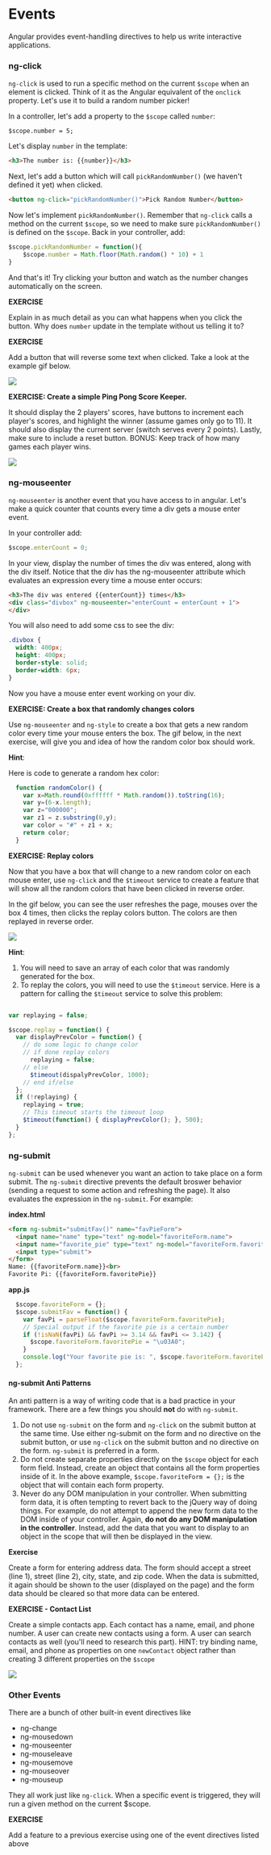 # Events

Angular provides event-handling directives to help us write interactive applications.

### ng-click

`ng-click` is used to run a specific method on the current `$scope` when an element is clicked. Think of it as the Angular equivalent of the `onclick` property.  Let's use it to build a random number picker!

In a controller, let's add a property to the `$scope` called `number`:

```jsdi
$scope.number = 5;
```

Let's display `number` in the template:

```html
<h3>The number is: {{number}}</h3>
```

Next, let's add a button which will call `pickRandomNumber()` (we haven't defined it yet) when clicked.

```html
<button ng-click="pickRandomNumber()">Pick Random Number</button>
```

Now let's implement `pickRandomNumber()`. Remember that `ng-click` calls a method on the current `$scope`, so we need to make sure `pickRandomNumber()` is defined on the `$scope`. Back in your controller, add:

```js
$scope.pickRandomNumber = function(){
	$scope.number = Math.floor(Math.random() * 10) + 1
}
```

And that's it!  Try clicking your button and watch as the number changes automatically on the screen.

**EXERCISE**

Explain in as much detail as you can what happens when you click the button.  Why does `number` update in the template without us telling it to?

**EXERCISE**

Add a button that will reverse some text when clicked.  Take a look at the example gif below.

![](http://zippy.gfycat.com/ClosedFreshGar.gif)

**EXERCISE: Create a simple Ping Pong Score Keeper.**  

It should display the 2 players' scores, have buttons to increment each player's scores, and highlight the winner (assume games only go to 11).  It should also display the current server (switch serves every 2 points).  Lastly, make sure to include a reset button.  BONUS: Keep track of how many games each player wins.

![](https://i.gyazo.com/40d31881e3774f4f374503920e784931.gif)

### ng-mouseenter

```ng-mouseenter``` is another event that you have access to in angular.  Let's make a quick counter that counts every time a div gets a mouse enter event.

In your controller add:

```js
$scope.enterCount = 0;
```

In your view, display the number of times the div was entered, along with the div itself.  Notice that the div has the ng-mouseenter attribute which evaluates an expression every time a mouse enter occurs:

```html
<h3>The div was entered {{enterCount}} times</h3>
<div class="divbox" ng-mouseenter="enterCount = enterCount + 1">
</div>
```

You will also need to add some css to see the div:

```css
.divbox {
  width: 400px;
  height: 400px;
  border-style: solid;
  border-width: 6px;
}
```

Now you have a mouse enter event working on your div.

**EXERCISE: Create a box that randomly changes colors**

Use ```ng-mouseenter``` and ```ng-style``` to create a box that gets a new random color every time your mouse enters the box.  The gif below, in the next exercise, will give you and idea of how the random color box should work.

**Hint**:

Here is code to generate a random hex color:

```js
  function randomColor() {
    var x=Math.round(0xffffff * Math.random()).toString(16);
    var y=(6-x.length);
    var z="000000";
    var z1 = z.substring(0,y);
    var color = "#" + z1 + x;
    return color;
  }
```

**EXERCISE: Replay colors**

Now that you have a box that will change to a new random color on each mouse enter, use ```ng-click``` and the ```$timeout``` service to create a feature that will show all the random colors that have been clicked in reverse order.

In the gif below, you can see the user refreshes the page, mouses over the box 4 times, then clicks the replay colors button.  The colors are then replayed in reverse order.

![](http://i.imgur.com/iWqXHnv.gif)

**Hint**:

1. You will need to save an array of each color that was randomly generated for the box.
2. To replay the colors, you will need to use the ```$timeout``` service.  Here is a pattern for calling the ```$timeout``` service to solve this problem:

```js

var replaying = false;

$scope.replay = function() {
  var displayPrevColor = function() {
  	// do some logic to change color
  	// if done replay colors
  	  replaying = false;
  	// else
  	  $timeout(dispalyPrevColor, 1000);
  	// end if/else 
  };
  if (!replaying) {
  	replaying = true;
  	// This timeout starts the timeout loop
    $timeout(function() { displayPrevColor(); }, 500);
  }
};
```
### ng-submit

```ng-submit``` can be used whenever you want an action to take place on a form submit.  The ```ng-submit``` directive prevents the default broswer behavior (sending a request to some action and refreshing the page).  It also evaluates the expression in the ```ng-submit```.  For example:


**index.html**

```html
<form ng-submit="submitFav()" name="favPieForm">
  <input name="name" type="text" ng-model="favoriteForm.name">
  <input name="favorite_pie" type="text" ng-model="favoriteForm.favoritePie">
  <input type="submit">
</form>
Name: {{favoriteForm.name}}<br>
Favorite Pi: {{favoriteForm.favoritePie}}
```
**app.js**

```js
  $scope.favoriteForm = {};
  $scope.submitFav = function() {
    var favPi = parseFloat($scope.favoriteForm.favoritePie);
    // Special output if the favorite pie is a certain number
    if (!isNaN(favPi) && favPi >= 3.14 && favPi <= 3.142) {
      $scope.favoriteForm.favoritePie = "\u03A0";
    }
    console.log("Your favorite pie is: ", $scope.favoriteForm.favoritePie);
  };
```

#### ng-submit Anti Patterns

An anti pattern is a way of writing code that is a bad practice in your framework.  There are a few things you should **not** do with ```ng-submit```.

1. Do not use ```ng-submit``` on the form and ```ng-click``` on the submit button at the same time.  Use either ng-submit on the form and no directive on the submit button, or use ```ng-click``` on the submit button and no directive on the form. ```ng-submit``` is preferred in a form.
2. Do not create separate properties directly on the `$scope` object for each form field.  Instead, create an object that contains all the form properties inside of it.  In the above example, `$scope.favoriteForm = {};` is the object that will contain each form property.
3. Never do any DOM manipulation in your controller.  When submitting form data, it is often tempting to revert back to the jQuery way of doing things.  For example, do not attempt to append the new form data to the DOM inside of your controller.  Again, **do not do any DOM manipulation in the controller**.  Instead, add the data that you want to display to an object in the scope that will then be displayed in the view.

**Exercise**

Create a form for entering address data.  The form should accept a street (line 1), street (line 2), city, state, and zip code.  When the data is submitted, it again should be shown to the user (displayed on the page) and the form data should be cleared so that more data can be entered.

**EXERCISE - Contact List**

Create a simple contacts app.  Each contact has a name, email, and phone number.  A user can create new contacts using a form.  A user can search contacts as well (you'll need to research this part). HINT: try binding name, email, and phone as properties on one `newContact` object rather than creating 3 different properties on the `$scope`

![](https://i.gyazo.com/e1dba3d8e24812690d1af363630af5a6.gif)

### Other Events

There are a bunch of other built-in event directives like

* ng-change
* ng-mousedown
* ng-mouseenter
* ng-mouseleave
* ng-mousemove
* ng-mouseover
* ng-mouseup

They all work just like `ng-click`.  When a specific event is triggered, they will run a given method on the current $scope.  

**EXERCISE**

Add a feature to a previous exercise using one of the event directives listed above
